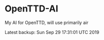 # OpenTTD-AI
My AI for OpenTTD, will use primarily air

Latest backup: Sun Sep 29 17:31:01 UTC 2019
